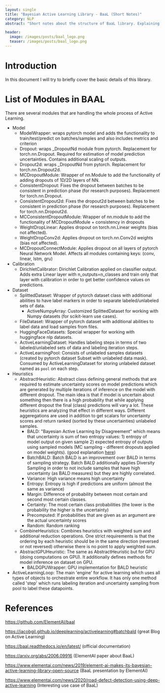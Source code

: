 ```yaml
---
layout: single
title: "Bayesian Active Learning Library - BaaL (Short Notes)"
category: NLP
abstract: "Short notes about the structure of BaaL library. Explaining important modules in couple of sentences"

header:
  image: /images/posts/baal_logo.png
  teaser: /images/posts/baal_logo.png
---
```


# Introduction
In this document I will try to briefly cover the basic details of this library.

# List of Modules in BAAL
There are several modules that are handling the whole process of Active Learning.
- Model
    - ModelWrapper: wraps pytorch model and adds the functionality to train/test/predict on batches/samples and also includes metrics and criterion
    - Dropout: wraps _DropoutNd module from pytorch. Replacement for torch.nn.Dropout. Required for estimation of model prediction uncertainties. Contains additional scaling of outputs.
    - Dropout2d: wraps _DropoutNd from pytorch. Replacement for torch.nn.Dropout2d.
    - MCDropoutModule: Wrapper of nn.Module to add the functionality of adding dropouts of 1D/2D layers of NN.
    - ConsistentDropout: Fixes the dropout between batches to be consistent in prediction phase (for research purposes). Replacement for torch.nn.Dropout.
    - ConsistentDropout2d: Fixes the dropout2d between batches to be consistent in prediction phase (for research purposes).  Replacement for torch.nn.Dropout2d.
    - MCConsistentDropoutModule: Wrapper of nn.module to add the functionality of MCDropoutModule + consistency in dropouts
    - WeightDropLinear: Applies dropout on torch.nn.Linear weights (bias not affected).
    - WeightDropConv2d: Applies dropout on torch.nn.Conv2d weights (bias not affected).
    - MCDropoutConnectModule: Applies dropout on all layers of pytorch Neural Network Model. Affects all modules containing keys: (conv, linear, lstm, gru)
- Calibration
    - DirichletCalibrator: Dirichlet Calibration applied on classifier output. Adds extra Linear layer with n_outputs=n_classes and train only that layer with calibration in order to get better confidence values on predictions.
- Dataset
    - SplittedDataset: Wrapper of pytorch dataset class with additional abilities to have label markers in order to separate labeled/unlabeled sets of data.
        - ActiveNumpyArray: Customized SplittedDataset for working with Numpy datasets (for scikit-learn use cases).
    - FileDataset: Wrapper of pytorch dataset with additional abilities to label data and load samples from files.
    - HuggingFaceDatasets: Special wrapper for working with huggingface nlp datasets.
    - ActiveLearningDataset: Handles labeling steps in terms of two labeled/unlabeled sets of data and labeling iteration steps.
    - ActiveLearningPool: Consists of unlabeled samples datasets (created by pytorch dataset Subset with unlabeled data mask). Consumed by ActiveLearningDataset for storing unlabeled dataset named as `pool` on each step.
- Heuristics
    - AbstractHeuristic: Abstract class defining general methods that are required to estimate uncertainty scores on model predictions which are generated by multiple iterations of inference on the model with different dropout.  The main idea is that if model is uncertain about something then there is a high probability that while applying different dropout the final (class) predictions will vary a lot. These heuristics are analyzing that effect in different ways. Different aggeregations are used in addition to get scalars for uncertainty scores and return ranked (sorted by these uncertainties) unlabeled samples. 
        - BALD: "Bayesian Active Learning by Disagreement" which means that uncertainty is sum of two entropy values: 1) entropy of model output on given sample 2) expected entropy of outputs using sampled models (MC sampling - different dropouts applied on model weights). (good explanation [here](https://jacobgil.github.io/deeplearning/activelearning#bayesian-active-learning-by-disagreement-bald)) 
        - BatchBALD: Batch BALD is an improvement over BALD in terms of sampling strategy. Batch BALD additionally applies Diversity Sampling in order to not include samples that have high uncertainty (as BALD measures) but they are highly correlated.
        - Variance: High variance means high uncertainty
        - Entropy: Entropy is high if predictions are uniform (almost the same as variance)
        - Margin: Difference of probability between most certain and second most certain classes.  
        - Certainty: The most certain class probabilities (the lower is the probability the higher is the uncertainty)
        - Precomputed: If probabilities that are given as an argument are the actual uncertainty scores 
        - Random: Random ranking
    - CombineHeuristics: Combines heuristics with weighted sum and additional reduction operations. One strict requirements is that the ordering by each heuristic should be in the same direction (reversed or not reversed) otherwise there is no point to apply weighted sum. 
    - AbstractGPUHeuristic: The same as AbstractHeuristic but for GPU (doing computations on GPU). It additionally defines methods for model inference on dataset on GPU.
        - BALDGPUWrapper: GPU implementation for BALD heuristic
- ActiveLearningLoop: The main 'engine' for active learning which uses all types of objects to orchestrate entire workflow. It has only one method called 'step' which runs labeling iteration and uncertainty sampling from pool to label these datapoints.


# References
https://github.com/ElementAI/baal

https://jacobgil.github.io/deeplearning/activelearning#batchbald (great Blog on Active Learning)

https://baal.readthedocs.io/en/latest/ (official documentation)

https://arxiv.org/abs/2006.09916 (ElementAI paper about BaaL)

https://www.elementai.com/news/2019/element-ai-makes-its-bayesian-active-learning-library-open-source (BaaL presentation by ElementAI)

https://www.elementai.com/news/2020/road-defect-detection-using-deep-active-learning (Interesting use case of BaaL)
